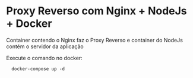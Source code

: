 # Proxy Reverso com Nginx + NodeJs + Docker

Container contendo o Nginx faz o Proxy Reverso e container do NodeJs contém o servidor da aplicação

Execute o comando no docker:
```
  docker-compose up -d
```